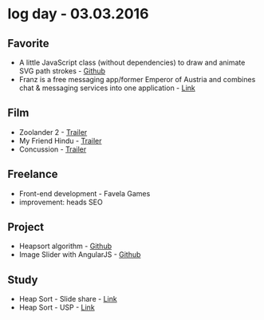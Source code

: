 # log day - 03.03.2016

## Favorite

 - A little JavaScript class (without dependencies) to draw and animate SVG path strokes - [Github](https://github.com/lmgonzalves/segment)
 - Franz is a free messaging app/former Emperor of Austria and combines chat & messaging services into one application - [Link](http://meetfranz.com/)

## Film

 - Zoolander 2 - [Trailer](https://www.youtube.com/watch?v=4CL4LNWHegk)
 - My Friend Hindu - [Trailer](https://www.youtube.com/watch?v=Lf9u3rs1RXc)
 - Concussion - [Trailer](https://www.youtube.com/watch?v=Io6hPdC41RM)
 
 
## Freelance

 - Front-end development - Favela Games
  - improvement: heads SEO
  
  
## Project

 - Heapsort algorithm - [Github](https://github.com/algorithm-solutions/algorithm-heapsort)
 - Image Slider with AngularJS - [Github](https://github.com/resource-solutions/resource-angularjs-slider)


## Study

 - Heap Sort - Slide share - [Link](http://pt.slideshare.net/jd.brandao/heap-sort-1287688?qid=d55783a7-9cba-4eb8-9add-e3496c9c402f&v=&b=&from_search=16)
 - Heap Sort - USP - [Link](http://www.ime.usp.br/~pf/algoritmos/aulas/hpsrt.html)
